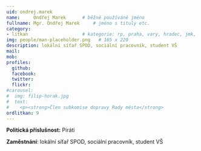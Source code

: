```yaml
---
uid: ondrej.marek
name:     Ondřej Marek  	# běžně používáné jméno
fullname: Mgr. Ondřej Marek  	# jméno s tituly etc.
category:
- litkan                 	# kategorie: rp, praha, vary, hradec, jmk, senat
img: people/man-placeholder.png   # 165 x 220
description: lokální síťař SPOD, sociální pracovník, student VŠ
mail:
mob:
profiles:
  github:
  facebook:
  twitter: 
  flickr:
#carousel:
#  img: filip-horak.jpg
#  text:
#    <p><strong>Člen subkomise dopravy Rady města</strong>
ordlitkan: 9
---
```

 
**Politická příslušnost:** Piráti

**Zaměstnání**: lokální síťař SPOD, sociální pracovník, student VŠ
